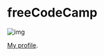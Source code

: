 # freeCodeCamp

![img](https://avatars3.githubusercontent.com/u/4172477?s=460&v=4)

[My profile](https://www.freecodecamp.org/rexarski).

